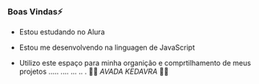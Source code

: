 ### Boas Vindas⚡

- Estou estudando no Alura

- Estou me desenvolvendo na linguagen de JavaScript

- Utilizo este espaço para minha organição e comprtilhamento de meus projetos
.....
....
...
..
.
🐍💚 _AVADA KEDAVRA_ 💚🐍
